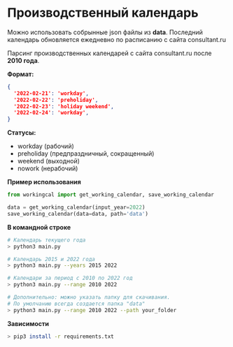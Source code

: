 # Производственный календарь

Можно использовать собрынные json файлы из **data**.
Последний календарь обновляется ежедневно по расписанию с сайта consultant.ru


Парсинг производственных календарей с сайта consultant.ru после **2010 года**.

**Формат:**

```json
{
  '2022-02-21': 'workday',
  '2022-02-22': 'preholiday',
  '2022-02-23': 'holiday weekend',
  '2022-02-24': 'workday',
}
```

**Статусы:**

- workday (рабочий)
- preholiday (предпраздничный, сокращенный)
- weekend (выходной)
- nowork (нерабочий)


**Пример использования**

```Python
from workingcal import get_working_calendar, save_working_calendar

data = get_working_calendar(input_year=2022)
save_working_calendar(data=data, path='data')
```

**В командной строке**

```bash
# Календарь текущего года
> python3 main.py
```

```bash
# Календарь 2015 и 2022 года
> python3 main.py --years 2015 2022
```

```bash
# Календари за период с 2010 по 2022 год
> python3 main.py --range 2010 2022
```

```bash
# Дополнительно: можно указать папку для скачивания.
# По умолчанию всегда создается папка "data"
> python3 main.py --range 2010 2022 --path your_folder
```


**Зависимости**
```bash
> pip3 install -r requirements.txt
```